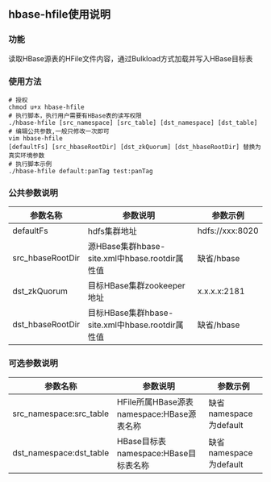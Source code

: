 ## hbase-hfile使用说明
### 功能
读取HBase源表的HFile文件内容，通过Bulkload方式加载并写入HBase目标表
### 使用方法
    # 授权
    chmod u+x hbase-hfile
    # 执行脚本，执行用户需要有HBase表的读写权限
    ./hbase-hfile [src_namespace] [src_table] [dst_namespace] [dst_table]
	# 编辑公共参数,一般只修改一次即可
	vim hbase-hfile
	[defaultFs] [src_hbaseRootDir] [dst_zkQuorum] [dst_hbaseRootDir] 替换为真实环境参数
    # 执行脚本示例
    ./hbase-hfile default:panTag test:panTag


### 公共参数说明
|  参数名称   | 参数说明  | 参数示例
|  ----  | ----  | ---- |
| defaultFs  | hdfs集群地址 | hdfs://xxx:8020|
| src_hbaseRootDir  | 源HBase集群hbase-site.xml中hbase.rootdir属性值 |缺省/hbase|
| dst_zkQuorum  | 目标HBase集群zookeeper地址 |x.x.x.x:2181|
| dst_hbaseRootDir  | 目标HBase集群hbase-site.xml中hbase.rootdir属性值 |缺省/hbase|
### 可选参数说明
|  参数名称   | 参数说明  | 参数示例
|  ----  | ----  | ---- |
| src_namespace:src_table  | HFile所属HBase源表namespace:HBase源表名称 |缺省namespace为default|
| dst_namespace:dst_table  | HBase目标表namespace:HBase目标表名称 |缺省namespace为default|

